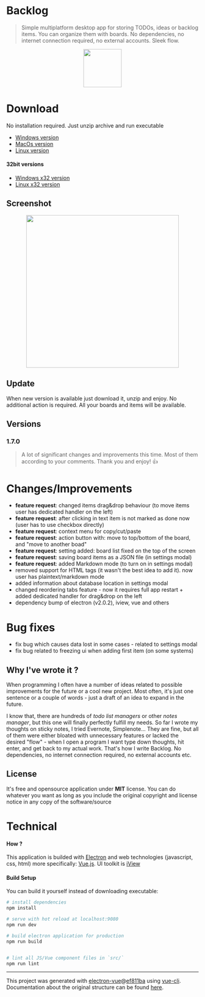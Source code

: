 # Backlog

> Simple multiplatform desktop app for storing TODOs, ideas or backlog items. 
> You can organize them with boards. No dependencies, no internet connection required, 
> no external accounts. Sleek flow.

<p align="center">
<img src="https://github.com/czytelny/backlog/raw/master/logo.png" width="100px" height="100px">
</p>


# Download
No installation required. Just unzip archive and run executable
- [Windows version](https://github.com/czytelny/backlog/releases/download/v1.7.0/Backlog-win32-x64.zip)
- [MacOs version](https://github.com/czytelny/backlog/releases/download/v1.7.0/Backlog-darwin-x64.zip) 
- [Linux version](https://github.com/czytelny/backlog/releases/download/v1.7.0/Backlog-linux-x64.tar.gz)

#### 32bit versions
- [Windows x32 version](https://github.com/czytelny/backlog/releases/download/v1.7.0/Backlog-win32-ia32.zip)
- [Linux x32 version](https://github.com/czytelny/backlog/releases/download/v1.7.0/Backlog-linux-ia32.tar.gz)

## Screenshot
<p align="center">
<img src="https://github.com/czytelny/backlog/raw/master/screenshot.png" width="400px">
</p>

## Update
When new version is available just download it, unzip and enjoy. No additional action is required. All your boards and items will be available.

## Versions
### 1.7.0
> A lot of significant changes and improvements this time. Most of them according to your comments. Thank you and enjoy! 👍

# Changes/Improvements
- **feature request**: changed items drag&drop behaviour (to move items user has dedicated handler on the left)
- **feature request**: after clicking in text item is not marked as done now (user has to use checkbox directly)
- **feature request**: context menu for copy/cut/paste
- **feature request**: action button with: move to top/bottom of the board, and "move to another boad"
- **feature request**: setting added: board list fixed on the top of the screen
- **feature request**: saving board items as a JSON file (in settings modal)
- **feature request**: added Markdown mode (to turn on in settings modal)
- removed support for HTML tags (it wasn't the best idea to add it). now user has plaintext/markdown mode
- added information about database location in settings modal
- changed reordering tabs feature - now it requires full app restart + added dedicated handler for drag&drop on the left
- dependency bump of electron (v2.0.2), iview, vue and others



# Bug fixes
- fix bug which causes data lost in some cases - related to settings modal
- fix bug related to freezing ui when adding first item (on some systems)

## Why I've wrote it ?
When programming I often have a number of ideas related to possible improvements for the future or a cool new project. Most often, it's just one sentence or a couple of words - just a draft of an idea to expand in the future. 

I know that, there are hundreds of *todo list managers* or other *notes manager*,
but this one will finally perfectly fulfill my needs. So far I wrote my thoughts on sticky notes, I tried Evernote, Simplenote... 
They are fine, but all of them were either bloated with unnecessary features or lacked the desired "flow" - 
when I open a program I want type down thoughts, hit enter, and get back to my actual work. That's how I write Backlog. No dependencies, no internet connection required, no external accounts etc.

## License
It's free and opensource application under **MIT** license. You can do whatever you want as long as you include the original copyright and license notice in any copy of the software/source

# Technical
#### How ?
This application is builded with [Electron](https://electron.atom.io) and web technologies (javascript, css, html) more specifically: [Vue.js](https://vuejs.org). UI toolkit is [iView](https://www.iviewui.com/)

#### Build Setup
You can build it yourself instead of downloading executable:

``` bash
# install dependencies
npm install

# serve with hot reload at localhost:9080
npm run dev

# build electron application for production
npm run build


# lint all JS/Vue component files in `src/`
npm run lint

```

---

This project was generated with [electron-vue](https://github.com/SimulatedGREG/electron-vue)@[ef811ba](https://github.com/SimulatedGREG/electron-vue/tree/ef811ba974d696ee965da747315f20a034ebc590) using [vue-cli](https://github.com/vuejs/vue-cli). Documentation about the original structure can be found [here](https://simulatedgreg.gitbooks.io/electron-vue/content/index.html).
